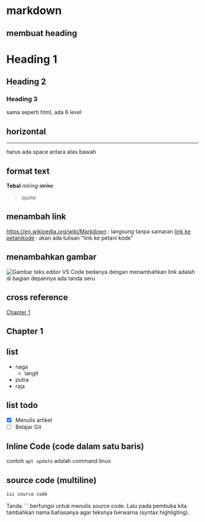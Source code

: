 markdown
=======

membuat heading
----------------------------
# Heading 1
## Heading 2
### Heading 3
sama seperti html, ada 6 level

horizontal
---------------
---
harus ada space antara atas bawah


format text 
------------------
**Tebal**
*miring*
~~strike~~
> quote

menambah link
------------------------
https://en.wikipedia.org/wiki/Markdown : langsung tanpa samaran
[link ke petanikode](https://www.petanikode.com/) : akan ada tulisan "link ke petani kode"

menambahkan gambar
------------------------------------
![Gambar teks editor VS Code](https://www.petanikode.com/img/markdown/markdown-vscode.png)
bedanya dengan menambahkan link adalah di bagian depannya ada tanda seru

cross reference
-----------------------
[Chapter 1](#chapter-1)
## Chapter 1 <a name="chapter-1"></a>


list
------
- naga
  - langit
- putra
- raja

list todo
-------------
- [x] Menulis artikel 
- [ ] Belajar Git 

Inline Code (code dalam satu baris)
-----------------------------------------------------
contoh `apt update` adalah command linux

source code (multiline)
-----------------------------------

```java
isi cource code
```

Tanda ``` berfungsi untuk menulis source code. Lalu pada pembuka kita tambahkan nama bahasanya agar teksnya berwarna (syntax highligting).
